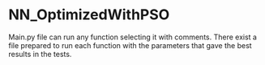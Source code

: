 # NN_OptimizedWithPSO

Main.py file can run any function selecting it with comments.
There exist a file prepared to run each function with the parameters that gave the best results in the tests.
